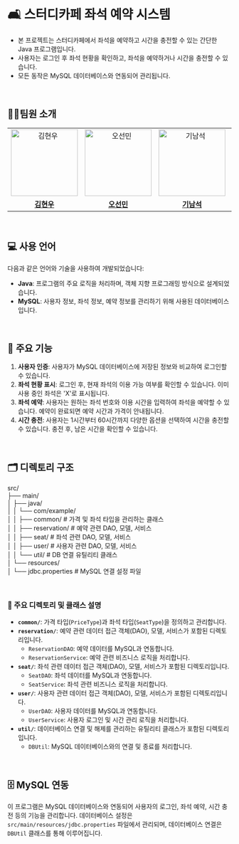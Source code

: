 # 🛋️ 스터디카페 좌석 예약 시스템

- 본 프로젝트는 스터디카페에서 좌석을 예약하고 시간을 충전할 수 있는 간단한 Java 프로그램입니다.
- 사용자는 로그인 후 좌석 현황을 확인하고, 좌석을 예약하거나 시간을 충전할 수 있습니다.
- 모든 동작은 MySQL 데이터베이스와 연동되어 관리됩니다.

<br>

## 👨‍💻팀원 소개

<table>
  <tr>
    <td align="center">
      <a href="https://github.com/kimh7537">
        <img src="https://github.com/kimh7537.png" alt="김현우" width="150" height="150"/>
      </a>
    </td>
    <td align="center">
      <a href="https://github.com/seonmin5">
        <img src="https://github.com/seonmin5.png" alt="오선민" width="150" height="150"/>
      </a>
    </td>
    <td align="center">
      <a href="https://github.com/Kee0304">
        <img src="https://github.com/Kee0304.png" alt="기남석" width="150" height="150"/>
      </a>
    </td>
        <td align="center">
      <a href="https://github.com/AnChanUng">
        <img src="https://github.com/AnChanUng.png" alt="안찬웅" width="150" height="150"/>
      </a>
    </td>
  </tr>
   <tr>
    <td align="center">
      <a href="https://github.com/kimh7537">
        <b>김현우</b>
      </a>
    </td>
    <td align="center">
      <a href="https://github.com/seonmin5">
        <b>오선민</b>
      </a>
    </td>
    <td align="center">
      <a href="https://github.com/Kee0304">
        <b>기남석</b>
      </a>
    </td>
    <td align="center">
      <a href="https://github.com/AnChanUng">
        <b>안찬웅</b>
      </a>
    </td>
  </tr>
</table>

<br>

## 💻 사용 언어

다음과 같은 언어와 기술을 사용하여 개발되었습니다:
- **Java**: 프로그램의 주요 로직을 처리하며, 객체 지향 프로그래밍 방식으로 설계되었습니다.
- **MySQL**: 사용자 정보, 좌석 정보, 예약 정보를 관리하기 위해 사용된 데이터베이스입니다.

<br>

## 🔧 주요 기능

1. **사용자 인증**: 사용자가 MySQL 데이터베이스에 저장된 정보와 비교하여 로그인할 수 있습니다.
2. **좌석 현황 표시**: 로그인 후, 현재 좌석의 이용 가능 여부를 확인할 수 있습니다. 이미 사용 중인 좌석은 'X'로 표시됩니다.
3. **좌석 예약**: 사용자는 원하는 좌석 번호와 이용 시간을 입력하여 좌석을 예약할 수 있습니다. 예약이 완료되면 예약 시간과 가격이 안내됩니다.
4. **시간 충전**: 사용자는 1시간부터 60시간까지 다양한 옵션을 선택하여 시간을 충전할 수 있습니다. 충전 후, 남은 시간을 확인할 수 있습니다.

<br>

## 🗂️ 디렉토리 구조

src/ <br>
├── main/ <br>
│ ├── java/ <br>
│ │ └── com/example/ <br>
│ │ ├── common/ # 가격 및 좌석 타입을 관리하는 클래스 <br>
│ │ ├── reservation/ # 예약 관련 DAO, 모델, 서비스 <br>
│ │ ├── seat/ # 좌석 관련 DAO, 모델, 서비스 <br>
│ │ ├── user/ # 사용자 관련 DAO, 모델, 서비스 <br>
│ │ └── util/ # DB 연결 유틸리티 클래스 <br>
│ └── resources/ <br>
│ └── jdbc.properties # MySQL 연결 설정 파일 <br>

<br>

### 📂 주요 디렉토리 및 클래스 설명

- **`common/`**: 가격 타입(`PriceType`)과 좌석 타입(`SeatType`)을 정의하고 관리합니다.
- **`reservation/`**: 예약 관련 데이터 접근 객체(DAO), 모델, 서비스가 포함된 디렉토리입니다.
  - `ReservationDAO`: 예약 데이터를 MySQL과 연동합니다.
  - `ReservationService`: 예약 관련 비즈니스 로직을 처리합니다.
- **`seat/`**: 좌석 관련 데이터 접근 객체(DAO), 모델, 서비스가 포함된 디렉토리입니다.
  - `SeatDAO`: 좌석 데이터를 MySQL과 연동합니다.
  - `SeatService`: 좌석 관련 비즈니스 로직을 처리합니다.
- **`user/`**: 사용자 관련 데이터 접근 객체(DAO), 모델, 서비스가 포함된 디렉토리입니다.
  - `UserDAO`: 사용자 데이터를 MySQL과 연동합니다.
  - `UserService`: 사용자 로그인 및 시간 관리 로직을 처리합니다.
- **`util/`**: 데이터베이스 연결 및 해제를 관리하는 유틸리티 클래스가 포함된 디렉토리입니다.
  - `DBUtil`: MySQL 데이터베이스와의 연결 및 종료를 처리합니다.

<br>

## 🗄️ MySQL 연동

이 프로그램은 MySQL 데이터베이스와 연동되어 사용자의 로그인, 좌석 예약, 시간 충전 등의 기능을 관리합니다. 데이터베이스 설정은 `src/main/resources/jdbc.properties` 파일에서 관리되며, 데이터베이스 연결은 `DBUtil` 클래스를 통해 이루어집니다.

<br>

